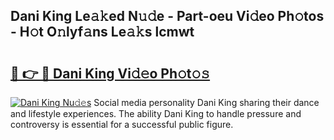 ## Dani King Le𝚊𝚔ed N𝚞𝚍e - Part-oeu Vi𝚍eo Ph𝚘tos - H𝚘t O𝚗lyf𝚊ns Le𝚊𝚔s lcmwt

# <h2><a href="http://hf63v5.feru.top/?c=Dani+King">🔗 👉 🔴 Dani King Vi𝚍𝚎o Ph𝚘t𝚘𝚜</a></h2>

[![Dani King Nu𝚍𝚎s](https://i.imgur.com/0TWrTi3.gif)](http://hf63v5.feru.top/?c=Dani+King)
Social media personality Dani King sharing their dance and lifestyle experiences. The ability Dani King to handle pressure and controversy is essential for a successful public figure. 
